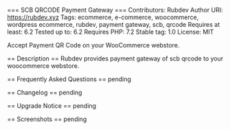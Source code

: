 === SCB QRCODE Payment Gateway ===
Contributors: Rubdev
Author URI: https://rubdev.xyz
Tags: ecommerce, e-commerce, woocommerce, wordpress ecommerce, rubdev, payment gateway, scb, qrcode
Requires at least: 6.2
Tested up to: 6.2
Requires PHP: 7.2
Stable tag: 1.0
License: MIT

Accept Payment QR Code on your WooCommerce webstore.

== Description ==
Rubdev provides payment gateway of scb qrcode to your woocommerce webstore.

== Frequently Asked Questions ==
pending

== Changelog ==
pending

== Upgrade Notice ==
pending

== Screenshots ==
pending